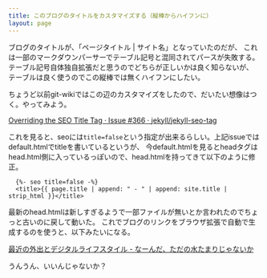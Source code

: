 ```yaml
---
title: このブログのタイトルをカスタマイズする（縦棒からハイフンに）
layout: page
---
```

ブログのタイトルが、「ページタイトル | サイト名」となっていたのだが、
これは一部のマークダウンパーサーでテーブル記号と混同されてパースが失敗する。
テーブル記号自体独自拡張だと思うのでどちらが正しいかは良く知らないが、
テーブルは良く使うのでこの縦棒では無くハイフンにしたい。

ちょうど以前git-wikiではこの辺のカスタマイズをしたので、だいたい想像はつく。やってみよう。

[Overriding the SEO Title Tag · Issue #366 · jekyll/jekyll-seo-tag](https://github.com/jekyll/jekyll-seo-tag/issues/366)

これを見ると、seoには`title=false`という指定が出来るらしい。上記issueではdefault.htmlでtitleを書いているというが、
今default.htmlを見るとheadタグはhead.html側に入っているっぽいので、head.htmlを持ってきて以下のように修正。

```
  {%- seo title=false -%}
  <title>{{ page.title | append: " - " | append: site.title | strip_html }}</title>
```

最新のhead.htmlは新しすぎるようで一部ファイルが無いとか言われたのでちょっと古いのに戻して動いた。
これでブログのリンクをブラウザ拡張で自動で生成するのを使うと、以下みたいになる。

[最近の外出とデジタルライフスタイル - なーんだ、ただの水たまりじゃないか](https://karino2.github.io/2021/10/25/digital_lifestyle_thesedays.html)

うんうん、いいんじゃないか？